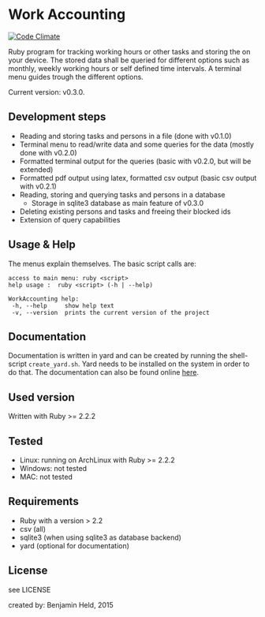 # Work Accounting
[![Code Climate](https://codeclimate.com/github/SettRaziel/time_accounting/badges/gpa.svg)](https://codeclimate.com/github/SettRaziel/time_accounting)

Ruby program for tracking working hours or other tasks and storing the on your
device. The stored data shall be queried for different options such as
monthly, weekly working hours or self defined time intervals. A terminal menu
guides trough the different options.

Current version: v0.3.0.

## Development steps
* Reading and storing tasks and persons in a file (done with v0.1.0)
* Terminal menu to read/write data and some queries for the data (mostly
  done with v0.2.0)
* Formatted terminal output for the queries (basic with v0.2.0, but will be extended)
* Formatted pdf output using latex, formatted csv output (basic csv output
  with v0.2.1)
* Reading, storing and querying tasks and persons in a database
  * Storage in sqlite3 database as main feature of v0.3.0
* Deleting existing persons and tasks and freeing their blocked ids
* Extension of query capabilities

## Usage & Help
The menus explain themselves. The basic script calls are:

```
access to main menu: ruby <script>
help usage :  ruby <script> (-h | --help)

WorkAccounting help:
 -h, --help     show help text
 -v, --version  prints the current version of the project
```

## Documentation
Documentation is written in yard and can be created by running the shell-script
`create_yard.sh`. Yard needs to be installed on the system in order to do that.
The documentation can also be found online [here](https://bheld.eu/doc/accounting_doc/index.html).

## Used version
Written with Ruby >= 2.2.2

## Tested
* Linux: running on ArchLinux with Ruby >= 2.2.2
* Windows: not tested
* MAC: not tested

## Requirements
* Ruby with a version > 2.2
* csv (all)
* sqlite3 (when using sqlite3 as database backend)
* yard (optional for documentation)

## License
see LICENSE

created by: Benjamin Held, 2015
